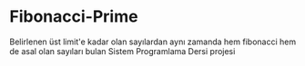 # Fibonacci-Prime
 Belirlenen üst limit'e kadar olan sayılardan aynı zamanda hem fibonacci hem de asal olan sayıları bulan Sistem Programlama Dersi projesi
